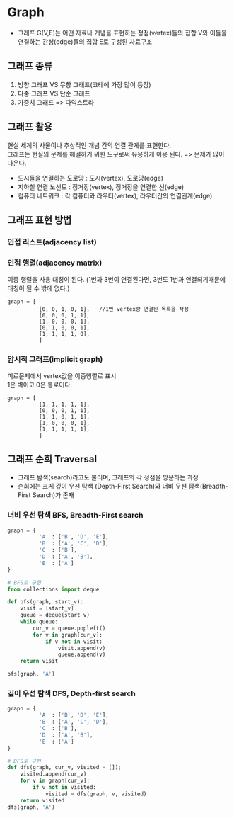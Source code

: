 # Graph
- 그래프 G(V,E)는 어떤 자료나 개념을 표현하는 정점(vertex)들의 집합 V와 이들을 연결하는 간성(edge)들의 집합 E로 구성된 자료구조

## 그래프 종류
1. 방향 그래프 VS 무향 그래프(코테에 가장 많이 등장)
2. 다중 그래프 VS 단순 그래프
3. 가중치 그래프 => 다익스트라

## 그래프 활용  
현실 세계의 사물이나 추상적인 개념 간의 연결 관계를 표현한다.  
그래프는 현실의 문제를 해결하기 위한 도구로써 유용하게 이용 된다. => 문제가 많이 나온다.
- 도시들을 연결하는 도로망 : 도시(vertex), 도로망(edge)
- 지하철 연결 노선도 : 정거장(vertex), 정거장을 연결한 선(edge)
- 컴퓨터 네트워크 : 각 컴퓨터와 라우터(vertex), 라우터간의 연결관계(edge)

## 그래프 표현 방법

### 인접 리스트(adjacency list)
### 인접 행렬(adjacency matrix)
이중 행렬을 사용 
대칭이 된다. (1번과 3번이 연결된다면, 3번도 1번과 연결되기때문에 대칭이 될 수 밖에 없다.) 
```
graph = [  
          [0, 0, 1, 0, 1],   //1번 vertex랑 연결된 목록을 작성
          [0, 0, 0, 1, 1],  
          [1, 0, 0, 0, 1],  
          [0, 1, 0, 0, 1],  
          [1, 1, 1, 1, 0],  
          ]
```
### 암시적 그래프(implicit graph)
미로문제에서 vertex값을 이중행렬로 표시  
1은 벽이고 0은 통로이다.
```
graph = [  
          [1, 1, 1, 1, 1],   
          [0, 0, 0, 1, 1],  
          [1, 1, 0, 1, 1],  
          [1, 0, 0, 0, 1],  
          [1, 1, 1, 1, 1],  
          ]
```

## 그래프 순회 Traversal
- 그래프 탐색(search)라고도 불리며, 그래프의 각 정점을 방문하는 과정
- 순회에는 크게 깊이 우선 탐색 (Depth-First Search)와 너비 우선 탐색(Breadth-First Search)가 존재

### 너비 우선 탐색 BFS, Breadth-First search 

```python
graph = {
          'A' : ['B', 'D', 'E'],
          'B' : ['A', 'C', 'D'],
          'C' : ['B'],
          'D' : ['A', 'B'],
          'E' : ['A']
}

# BFS로 구현
from collections import deque

def bfs(graph, start_v):
    visit = [start_v]
    queue = deque(start_v)
    while queue:
        cur_v = queue.popleft()
        for v in graph[cur_v]:
            if v not in visit:
                visit.append(v)
                queue.append(v)
    return visit

bfs(graph, 'A')
```
### 깊이 우선 탐색 DFS, Depth-first search 

```python
graph = {
          'A' : ['B', 'D', 'E'],
          'B' : ['A', 'C', 'D'],
          'C' : ['B'],
          'D' : ['A', 'B'],
          'E' : ['A']
}

# DFS로 구현
def dfs(graph, cur_v, visited = []);
    visited.append(cur_v)
    for v in graph[cur_v]:
        if v not in visited:
            visited = dfs(graph, v, visited)
    return visited
dfs(graph, 'A')
```




















